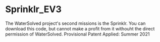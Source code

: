 # Sprinklr_EV3
The WaterSolved project's second missions is the Sprinklr. You can download this code, but cannot make a profit from it withouht the direct permission of WaterSolved.
Provisional Patent Applied: Summer 2021
